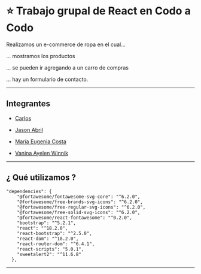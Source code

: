 # :star: Trabajo grupal de React en Codo a Codo

Realizamos un e-commerce de ropa en el cual...

... mostramos los productos

... se pueden ir agregando a un carro de compras

... hay un formulario de contacto.

---

## Integrantes

- [Carlos](https://github.com/carlosegah)

- [Jason Abril](https://github.com/jasonabril)

- [María Eugenia Costa](https://github.com/eugenia1984)

- [Vanina Ayelen Winnik](https://github.com/VaninaWinnik)

---

## ¿ Qué utilizamos ?

```
"dependencies": {
    "@fortawesome/fontawesome-svg-core": "^6.2.0",
    "@fortawesome/free-brands-svg-icons": "^6.2.0",
    "@fortawesome/free-regular-svg-icons": "^6.2.0",
    "@fortawesome/free-solid-svg-icons": "^6.2.0",
    "@fortawesome/react-fontawesome": "^0.2.0",
    "bootstrap": "^5.2.1",
    "react": "^18.2.0",
    "react-bootstrap": "^2.5.0",
    "react-dom": "^18.2.0",
    "react-router-dom": "^6.4.1",
    "react-scripts": "5.0.1",
    "sweetalert2": "^11.6.8"
  },
```

---

